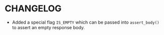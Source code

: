 CHANGELOG
=========

+ Added a special flag `IS_EMPTY` which can be passed into `assert_body()` to assert an empty response body.